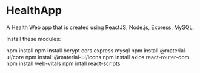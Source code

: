 # HealthApp
A Health Web app that is created using ReactJS, Node.js, Express, MySQL. 

Install these modules:


npm install
npm install bcrypt cors express mysql
npm install @material-ui/core
npm install @material-ui/icons
npm install axios react-router-dom
npm install web-vitals
npm intall react-scripts

